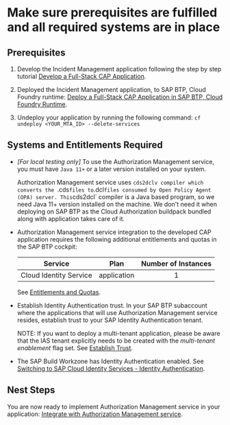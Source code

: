 # Make sure prerequisites are fulfilled and all required systems are in place

## Prerequisites

1. Develop the Incident Management application following the step by step tutorial [Develop a Full-Stack CAP Application](https://developers.sap.com/group.cap-application-full-stack.html).

2. Deployed the Incident Management application, to SAP BTP, Cloud Foundry runtime: [Deploy a Full-Stack CAP Application in SAP BTP, Cloud Foundry Runtime](https://developers.sap.com/group.deploy-full-stack-cap-application.html).

3. Undeploy your application by running the following command:
    `cf undeploy <YOUR_MTA_ID> --delete-services`
   
## Systems and Entitlements Required

 - *[For local testing only]* To use the Authorization Management service, you must have `Java 11+` or a later version installed on your system.
     
     Authorization Management service uses `cds2dclv compiler which converts the `.cds` files to `.dcl` files consumed by Open Policy Agent (OPA) server. This `cds2dcl` compiler is a Java based program, so we need Java 11+ version installed on the machine.
     We don't need it when deploying on SAP BTP as the Cloud Authorization buildpack bundled along with application takes care of it.
   
 - Authorization Management service integration to the developed CAP application requires the following additional entitlements and quotas in the SAP BTP cockpit:

    | Service                           | Plan       | Number of Instances |
    |-----------------------------------|------------| :-------------------:|
    | Cloud Identity Service | application | 1 |

   See [Entitlements and Quotas](https://help.sap.com/products/BTP/65de2977205c403bbc107264b8eccf4b/00aa2c23479d42568b18882b1ca90d79.html?locale=en-US).
   
 - Establish Identity Authentication trust. In your SAP BTP subaccount where the applications that will use Authorization Management service resides, establish trust to your SAP Identity Authentication tenant.
   
   NOTE: If you want to deploy a multi-tenant application, please be aware that the IAS tenant explicitly needs to be created with the *multi-tenant enablement* flag set.
   See [Establish Trust](https://help.sap.com/viewer/65de2977205c403bbc107264b8eccf4b/Cloud/en-US/161f8f0cfac64c4fa2d973bc5f08a894.html).
   
 - The SAP Build Workzone has Identity Authentication enabled. See [Switching to SAP Cloud Identity Services - Identity Authentication](https://help.sap.com/docs/build-work-zone-standard-edition/sap-build-work-zone-standard-edition/switching-to-sap-cloud-identity-services-identity-authentication).

## Nest Steps

You are now ready to implement Authorization Management service in your application: [Integrate with Authorization Management service](./2-integrate-with-ams.md).

   
